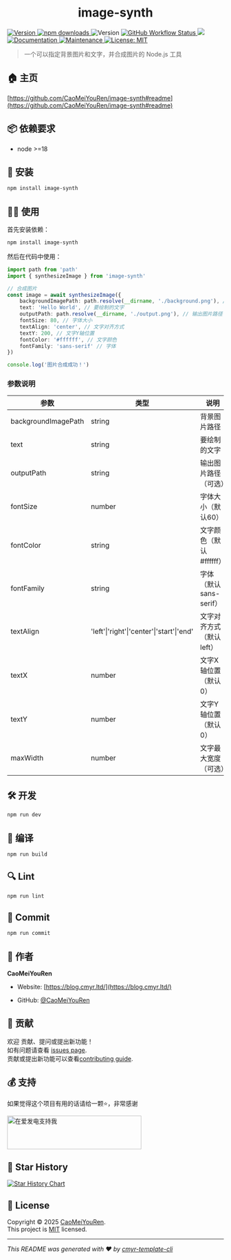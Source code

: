 <h1 align="center">image-synth </h1>
<p>
  <a href="https://www.npmjs.com/package/image-synth" target="_blank">
    <img alt="Version" src="https://img.shields.io/npm/v/image-synth.svg">
  </a>
  <a href="https://www.npmjs.com/package/image-synth" target="_blank">
    <img alt="npm downloads" src="https://img.shields.io/npm/dt/image-synth?label=npm%20downloads&color=yellow">
  </a>
  <img alt="Version" src="https://img.shields.io/github/package-json/v/CaoMeiYouRen/image-synth.svg" />
  <a href="https://github.com/CaoMeiYouRen/image-synth/actions?query=workflow%3ARelease" target="_blank">
    <img alt="GitHub Workflow Status" src="https://img.shields.io/github/actions/workflow/status/CaoMeiYouRen/image-synth/release.yml?branch=master">
  </a>
  <img src="https://img.shields.io/node/v/image-synth" />
  <a href="https://github.com/CaoMeiYouRen/image-synth#readme" target="_blank">
    <img alt="Documentation" src="https://img.shields.io/badge/documentation-yes-brightgreen.svg" />
  </a>
  <a href="https://github.com/CaoMeiYouRen/image-synth/graphs/commit-activity" target="_blank">
    <img alt="Maintenance" src="https://img.shields.io/badge/Maintained%3F-yes-green.svg" />
  </a>
  <a href="https://github.com/CaoMeiYouRen/image-synth/blob/master/LICENSE" target="_blank">
    <img alt="License: MIT" src="https://img.shields.io/github/license/CaoMeiYouRen/image-synth?color=yellow" />
  </a>
</p>


> 一个可以指定背景图片和文字，并合成图片的 Node.js 工具

## 🏠 主页

[https://github.com/CaoMeiYouRen/image-synth#readme](https://github.com/CaoMeiYouRen/image-synth#readme)


## 📦 依赖要求


- node >=18

## 🚀 安装

```sh
npm install image-synth
```

## 👨‍💻 使用

首先安装依赖：

```sh
npm install image-synth
```

然后在代码中使用：

```typescript
import path from 'path'
import { synthesizeImage } from 'image-synth'

// 合成图片
const image = await synthesizeImage({
    backgroundImagePath: path.resolve(__dirname, './background.png'), // 背景图片路径
    text: 'Hello World', // 要绘制的文字
    outputPath: path.resolve(__dirname, './output.png'), // 输出图片路径
    fontSize: 80, // 字体大小
    textAlign: 'center', // 文字对齐方式
    textY: 200, // 文字Y轴位置
    fontColor: '#ffffff', // 文字颜色
    fontFamily: 'sans-serif' // 字体
})

console.log('图片合成成功！')
```

### 参数说明

| 参数 | 类型 | 说明 |
|------|------|------|
| backgroundImagePath | string | 背景图片路径 |
| text | string | 要绘制的文字 |
| outputPath | string | 输出图片路径（可选） |
| fontSize | number | 字体大小（默认60） |
| fontColor | string | 文字颜色（默认#ffffff） |
| fontFamily | string | 字体（默认sans-serif） |
| textAlign | 'left'\|'right'\|'center'\|'start'\|'end' | 文字对齐方式（默认left） |
| textX | number | 文字X轴位置（默认0） |
| textY | number | 文字Y轴位置（默认0） |
| maxWidth | number | 文字最大宽度（可选） |

## 🛠️ 开发

```sh
npm run dev
```

## 🔧 编译

```sh
npm run build
```

## 🔍 Lint

```sh
npm run lint
```

## 💾 Commit

```sh
npm run commit
```


## 👤 作者


**CaoMeiYouRen**

* Website: [https://blog.cmyr.ltd/](https://blog.cmyr.ltd/)

* GitHub: [@CaoMeiYouRen](https://github.com/CaoMeiYouRen)


## 🤝 贡献

欢迎 贡献、提问或提出新功能！<br />如有问题请查看 [issues page](https://github.com/CaoMeiYouRen/image-synth/issues). <br/>贡献或提出新功能可以查看[contributing guide](https://github.com/CaoMeiYouRen/image-synth/blob/master/CONTRIBUTING.md).

## 💰 支持

如果觉得这个项目有用的话请给一颗⭐️，非常感谢

<a href="https://afdian.com/@CaoMeiYouRen">
  <img src="https://oss.cmyr.dev/images/202306192324870.png" width="312px" height="78px" alt="在爱发电支持我">
</a>


## 🌟 Star History

[![Star History Chart](https://api.star-history.com/svg?repos=CaoMeiYouRen/image-synth&type=Date)](https://star-history.com/#CaoMeiYouRen/image-synth&Date)

## 📝 License

Copyright © 2025 [CaoMeiYouRen](https://github.com/CaoMeiYouRen).<br />
This project is [MIT](https://github.com/CaoMeiYouRen/image-synth/blob/master/LICENSE) licensed.

***
_This README was generated with ❤️ by [cmyr-template-cli](https://github.com/CaoMeiYouRen/cmyr-template-cli)_

